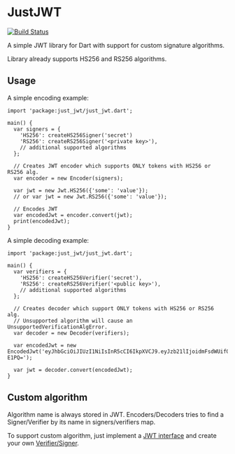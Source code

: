# JustJWT

[![Build Status](https://travis-ci.org/deftomat/JustJWT.svg?branch=master)](https://travis-ci.org/deftomat/JustJWT)

A simple JWT library for Dart with support for custom signature algorithms.

Library already supports HS256 and RS256 algorithms.

## Usage

A simple encoding example:

    import 'package:just_jwt/just_jwt.dart';

    main() {
      var signers = {
        'HS256': createHS256Signer('secret')
        'RS256': createRS256Signer('<private key>'),
        // additional supported algorithms
      };
      
      // Creates JWT encoder which supports ONLY tokens with HS256 or RS256 alg.
      var encoder = new Encoder(signers);
      
      var jwt = new Jwt.HS256({'some': 'value'});
      // or var jwt = new Jwt.RS256({'some': 'value'});
      
      // Encodes JWT
      var encodedJwt = encoder.convert(jwt);
      print(encodedJwt);
    }
    
A simple decoding example:

    import 'package:just_jwt/just_jwt.dart';

    main() {
      var verifiers = {
        'HS256': createHS256Verifier('secret'),
        'RS256': createRS256Verifier('<public key>'),
        // additional supported algorithms
      };
      
      // Creates decoder which support ONLY tokens with HS256 or RS256 alg.
      // Unsupported algorithm will cause an UnsupportedVerificationAlgError.
      var decoder = new Decoder(verifiers);
      
      var encodedJwt = new EncodedJwt('eyJhbGciOiJIUzI1NiIsInR5cCI6IkpXVCJ9.eyJzb21lIjoidmFsdWUifQ==.ZHaHisAt9O9fcGFAFanEvsRjlSqAELN7NdXvue-E1PQ=');
      
      var jwt = decoder.convert(encodedJwt);
    }

## Custom algorithm

Algorithm name is always stored in JWT. Encoders/Decoders tries to find a Signer/Verifier by its name in signers/verifiers map.

To support custom algorithm, just implement a [JWT interface](https://github.com/deftomat/JustJWT/blob/master/lib/src/tokens/jwt.dart) and create your own [Verifier/Signer](https://github.com/deftomat/JustJWT/blob/master/lib/src/signatures.dart).


